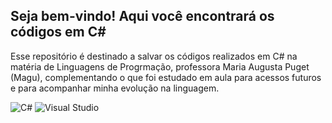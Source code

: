 ## Seja bem-vindo! Aqui você encontrará os códigos em C#

Esse repositório é destinado a salvar os códigos realizados em C# na matéria de Linguagens de Progrmação, professora Maria Augusta Puget (Magu), complementando o que foi estudado em aula para acessos futuros e para acompanhar minha evolução na linguagem.

![C#](https://img.shields.io/badge/c%23-%23239120.svg?style=for-the-badge&logo=csharp&logoColor=white)
![Visual Studio](https://img.shields.io/badge/Visual%20Studio-5C2D91.svg?style=for-the-badge&logo=visual-studio&logoColor=white)
